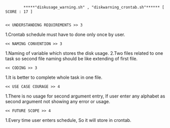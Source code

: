 			*****"diskusage_warning.sh" , "diskwarning_crontab.sh"****** [ SCORE : 17 ]


	<< UNDERSTANDING REQUIREMENTS >> 3 

1.Crontab schedule must have to done only once by user.


	<< NAMING CONVENTION >> 3

1.Naming of variable which stores the disk usage.
2.Two files related to one task so second file naming should be like extending of first file. 

	<< CODING >> 3

1.It is better to complete whole task in one file.

	<< USE CASE COURAGE >> 4

1.There is no usage for second argument entry, If user enter any alphabet as second argument not showing any error or usage.
	
	<< FUTURE SCOPE >> 4

1.Every time user enters schedule, So it will store in crontab.
